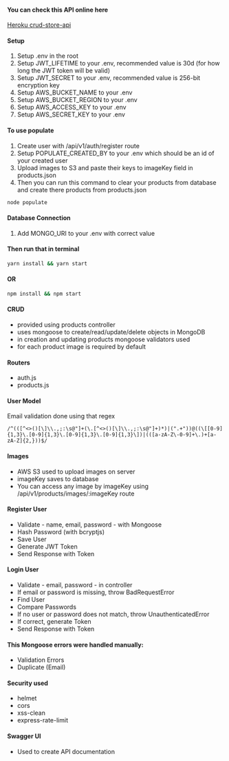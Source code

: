 #### You can check this API online here

[Heroku crud-store-api](https://crud-store-api.herokuapp.com/)

#### Setup

1. Setup .env in the root
2. Setup JWT_LIFETIME to your .env, recommended value is 30d (for how long the JWT token will be valid)
3. Setup JWT_SECRET to your .env, recommended value is 256-bit encryption key
4. Setup AWS_BUCKET_NAME to your .env
5. Setup AWS_BUCKET_REGION to your .env
6. Setup AWS_ACCESS_KEY to your .env
7. Setup AWS_SECRET_KEY to your .env

#### To use populate

1. Create user with /api/v1/auth/register route
2. Setup POPULATE_CREATED_BY to your .env which should be an id of your created user
3. Upload images to S3 and paste their keys to imageKey field in products.json
4. Then you can run this command to clear your products from database and create there products from products.json

```bash
node populate
```

#### Database Connection

1. Add MONGO_URI to your .env with correct value

#### Then run that in terminal

```bash
yarn install && yarn start
```

#### OR

```bash
npm install && npm start
```

#### CRUD 

- provided using products controller
- uses mongoose to create/read/update/delete objects in MongoDB
- in creation and updating products mongoose validators used 
- for each product image is required by default

#### Routers

- auth.js
- products.js

#### User Model

Email validation done using that regex

```regex
/^(([^<>()[\]\\.,;:\s@"]+(\.[^<>()[\]\\.,;:\s@"]+)*)|(".+"))@((\[[0-9]{1,3}\.[0-9]{1,3}\.[0-9]{1,3}\.[0-9]{1,3}\])|(([a-zA-Z\-0-9]+\.)+[a-zA-Z]{2,}))$/
```

#### Images

- AWS S3 used to upload images on server
- imageKey saves to database
- You can access any image by imageKey using /api/v1/products/images/:imageKey route

#### Register User

- Validate - name, email, password - with Mongoose
- Hash Password (with bcryptjs)
- Save User
- Generate JWT Token
- Send Response with Token

#### Login User

- Validate - email, password - in controller
- If email or password is missing, throw BadRequestError
- Find User
- Compare Passwords
- If no user or password does not match, throw UnauthenticatedError
- If correct, generate Token
- Send Response with Token

#### This Mongoose errors were handled manually:

- Validation Errors
- Duplicate (Email)

#### Security used

- helmet
- cors
- xss-clean
- express-rate-limit

#### Swagger UI
- Used to create API documentation


